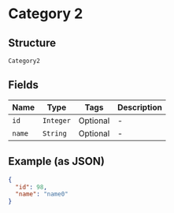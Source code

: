 
# Category 2

## Structure

`Category2`

## Fields

| Name | Type | Tags | Description |
|  --- | --- | --- | --- |
| `id` | `Integer` | Optional | - |
| `name` | `String` | Optional | - |

## Example (as JSON)

```json
{
  "id": 98,
  "name": "name0"
}
```

